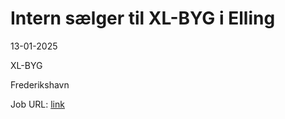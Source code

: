 # Intern sælger til XL-BYG i Elling
13-01-2025

XL-BYG

Frederikshavn

Job URL: [link](https://app.elvium.com/da/positions/28997/job_posting?referer_host=www.jobindex.dk)


